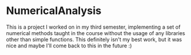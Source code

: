 # NumericalAnalysis
This is a project I worked on in my third semester, implementing a set of numerical methods taught in the course without the usage of any libraries other than simple functions. This definitely isn't my best work, but it was nice and maybe I'll come back to this in the future :)
